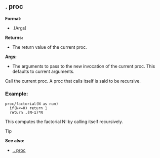 ## . proc

**Format:**
+   .(Args)

**Returns:**
+   The return value of the current proc.

**Args:**
+   The arguments to pass to the new invocation of the current proc.
    This defaults to current arguments.

Call the current proc. A proc that calls itself is said to be
recursive.
### Example:

``` dm
proc/factorial(N as num)
  if(N<=0) return 1
  return .(N-1)*N
```

This computes the factorial N! by calling
itself recursively.

> [!TIP] 
> **See also:**
> +   [.. proc](/ref/proc/...md) 